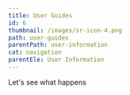 ```yaml
---
title: User Guides
id: 6
thumbnail: /images/sr-icon-4.png
path: user-guides
parentPath: user-information
cat: navigation
parentEle: User Information
---
```

Let's see what happens
